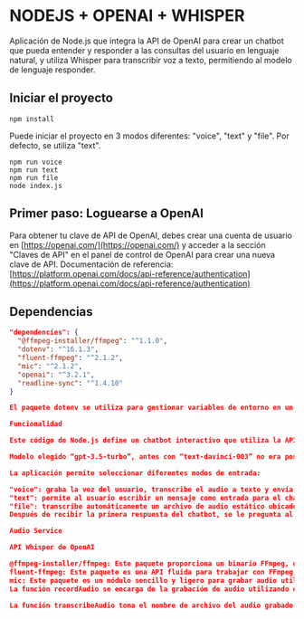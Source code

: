 # NODEJS + OPENAI + WHISPER

Aplicación de Node.js que integra la API de OpenAI para crear un chatbot que pueda entender y responder a las consultas del usuario en lenguaje natural, y utiliza Whisper para transcribir voz a texto, permitiendo al modelo de lenguaje responder.

## Iniciar el proyecto
```http
npm install
```
Puede iniciar el proyecto en 3 modos diferentes: "voice", "text" y "file". Por defecto, se utiliza "text".
```http
npm run voice
npm run text
npm run file
node index.js
```

## Primer paso: Loguearse a OpenAI

Para obtener tu clave de API de OpenAI, debes crear una cuenta de usuario en [https://openai.com/](https://openai.com/) y acceder a la sección "Claves de API" en el panel de control de OpenAI para crear una nueva clave de API.
Documentación de referencia: [https://platform.openai.com/docs/api-reference/authentication](https://platform.openai.com/docs/api-reference/authentication)

## Dependencias

```json
"dependencies": {
  "@ffmpeg-installer/ffmpeg": "^1.1.0",
  "dotenv": "^16.1.3",
  "fluent-ffmpeg": "^2.1.2",
  "mic": "^2.1.2",
  "openai": "^3.2.1",
  "readline-sync": "^1.4.10"
}

El paquete dotenv se utiliza para gestionar variables de entorno en un archivo .env en el proyecto.

Funcionalidad

Este código de Node.js define un chatbot interactivo que utiliza la API ChatGPT de OpenAI (modelo gpt-3.5-turbo) para generar respuestas a las entradas del usuario.

Modelo elegido “gpt-3.5-turbo”, antes con “text-davinci-003” no era posible proveer un contexto a nuestro prompt, no era posible seguir la conversación  que estaba pasando, menor costo y mayor eficiencia. Gracias a este modelo podemos proveer de contexto para las preguntas consecuentes que hagamos

La aplicación permite seleccionar diferentes modos de entrada:

"voice": graba la voz del usuario, transcribe el audio a texto y envía el texto como prompt al modelo de lenguaje.
"text": permite al usuario escribir un mensaje como entrada para el chatbot.
"file": transcribe automáticamente un archivo de audio estático ubicado en la ruta especificada en la variable de entorno "STATIC_AUDIO", y envía el texto transcribo como prompt al modelo de lenguaje.
Después de recibir la primera respuesta del chatbot, se le pregunta al usuario: "¿Le gustaría continuar la conversación? (Y/N)". Si el usuario responde "Y", se repite el paso anterior. Si el usuario responde "N", se finaliza la ejecución del programa. Cualquier otra respuesta se considera inválida y se muestra un mensaje de error.

Audio Service

API Whisper de OpenAI

@ffmpeg-installer/ffmpeg: Este paquete proporciona un binario FFmpeg, que es un popular framework multimedia para manejar varios formatos de audio y vídeo. Se utiliza junto con fluent-ffmpeg para trabajar con archivos de audio.
fluent-ffmpeg: Este paquete es una API fluida para trabajar con FFmpeg, el framework multimedia. Proporciona una interfaz cómoda y fácil de usar para realizar tareas de procesamiento de audio y vídeo, como convertir formatos, extraer metadatos, etc.
mic: Este paquete es un módulo sencillo y ligero para grabar audio utilizando un micrófono en una aplicación Node.js. Proporciona una interfaz sencilla para acceder al micrófono del sistema y capturar la entrada de audio. Se utiliza para grabar la voz del usuario en este proyecto.
La función recordAudio se encarga de la grabación de audio utilizando el paquete mic. El audio se guarda en el nombre de archivo especificado. La función devuelve una nueva Promise que se resolverá o rechazará en función del éxito o fracaso del proceso de grabación.

La función transcribeAudio toma el nombre de archivo del audio grabado y lo transcribe utilizando la API Whisper Speech-to-Text de OpenAI.